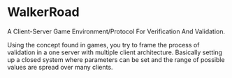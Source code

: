 # WalkerRoad
A Client-Server Game Environment/Protocol For Verification And Validation.

Using the concept found in games, you try to frame the process of validation in a one server with multiple client architecture. Basically setting up a closed system where parameters can be set and the range of possible values are spread over many clients.
